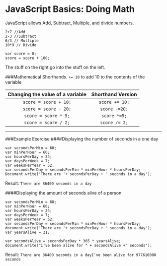 # JavaScript Basics: Doing Math

JavaScript allows Add, Subtract, Multiple, and divide numbers. 

```
2+7 //Add
2-3 //Subtract
6/3 // Multiple
10*9 // Divide 
```

```
var score = 0;
score = score + 100;
```
The stuff on the right go into the stuff on the left. 

###Mathematical Shorthands.
`+= 10` to add 10 to the contents of the variable


| Changing the value of a variable | Shorthand Version  |
| :-: | :-: |
| `score = score + 10;` | `score += 10;` |
| `score = score - 20;` | `score -=20;`  |
| `score = score * 5;` | `score *=5;` |
| `score = score / 2;` | `score /= 2;` |
 

---
###Example Exercise 
####Displaying the number of seconds in a one day
```
var secondsPerMin = 60;
var minPerHour = 60;
var hoursPerDay = 24;
var daysPerWeek = 7;
var weeksPerYear = 52;
var secondsPerDay = secondsPerMin * minPerHour * hoursPerDay;
Document.write('There are '+ secondsPerDay + ' seconds in a day');
```

Result: `There are 86400 seconds in a day`


####Displaying the amount of seconds alive of a person
```
var secondsPerMin = 60;
var minPerHour = 60;
var hoursPerDay = 24;
var daysPerWeek = 7;
var weeksPerYear = 52;
var secondsPerDay = secondsPerMin * minPerHour * hoursPerDay;
document.write('There are '+ secondsPerDay + ' seconds in a day');
var yearsAlive = 31;

var secondsAlive = secondsPerDay * 365 * yearsAlive;
document.write("I've been alive for " + secondsAlive +" seconds");
```
Result: `There are 86400 seconds in a dayI've been alive for 977616000 seconds`

